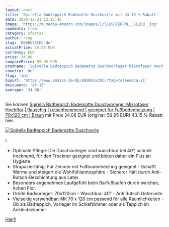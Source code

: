 ```yaml
---
layout: post
title: 'Spirella Badteppich Badematte Duschvorle mit 43.15 % Rabatt'
date: 2020-12-31 12:13:45
image: 'https://m.media-amazon.com/images/I/51GSH7ER7NL._SL200_.jpg'
comments: true
category: ofertas
author: ring
slug: 'B00BS5ECDC-de'
actualPrice: 34.08 EUR
currency: EUR
price: 34.08
comparePrice: 59.95 EUR
prodname: 'Spirella Badteppich Badematte Duschvorleger Mikrofaser Hochflor | flauschig | rutschhemmend | geeignet für Fußbodenheizung | 70x120 cm | Braun'
country: 'de'
flag: '🇩🇪'
buyurl: 'https://www.amazon.de/dp/B00BS5ECDC/?tag=tolees0ca-21'
descuento: '43.15'
average: '34.08'
---
```


Sie können [Spirella Badteppich Badematte Duschvorleger Mikrofaser Hochflor | flauschig | rutschhemmend | geeignet für Fußbodenheizung | 70x120 cm | Braun](https://www.amazon.de/dp/B00BS5ECDC/?tag=tolees0ca-21) mit Preis 34.08 EUR (original: 59.95 EUR) 43.15 % Rabatt hier:

[![Spirella Badteppich Badematte Duschvorle](https://m.media-amazon.com/images/I/51GSH7ER7NL._SL200_.jpg)](https://www.amazon.de/dp/B00BS5ECDC/?tag=tolees0ca-21)

ℹ️:

- Optimale Pflege: Die Duschvorleger sind waschbar bei 40°, schnell trocknend, für den Trockner geeignet und bieten daher ein Plus an Hygiene
- Strapazierfähig: Für Zimmer mit Fußbodenheizung geeignet - Schafft Wärme und steigert die Wohlfühlatmosphäre - Sicherer Halt durch Anti-Rutsch-Beschichtung aus Latex
- Besonders angenehmes Laufgefühl beim Barfußlaufen durch weichen, hohen Flor.
- Größe Badvorleger: 70x120cm – Waschbar: 40° - Anti Rutsch Unterseite
- Vielseitig verwendbar: Mit 70 x 120 cm passend für alle Räumlichkeiten - Ob als Badteppich, Vorleger im Schlafzimmer oder als Teppich im Ankleidezimmer

[Hier!!](https://www.amazon.de/dp/B00BS5ECDC/?tag=tolees0ca-21)
